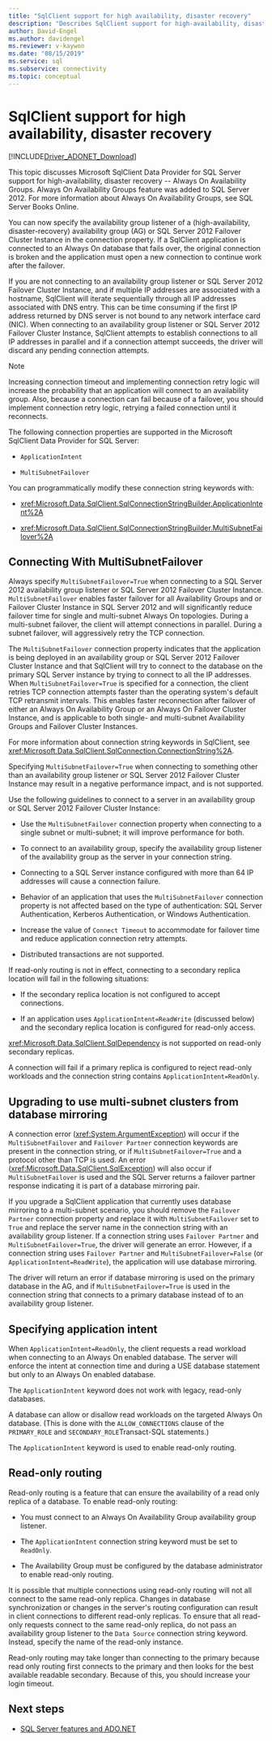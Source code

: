 ```yaml
---
title: "SqlClient support for high availability, disaster recovery"
description: "Describes SqlClient support for high-availability, disaster recovery (Always On) availability groups."
author: David-Engel
ms.author: davidengel
ms.reviewer: v-kaywon
ms.date: "08/15/2019"
ms.service: sql
ms.subservice: connectivity
ms.topic: conceptual
---
```

# SqlClient support for high availability, disaster recovery

[!INCLUDE[Driver_ADONET_Download](../../../includes/driver_adonet_download.md)]

This topic discusses Microsoft SqlClient Data Provider for SQL Server support for high-availability, disaster recovery -- Always On Availability Groups.  Always On Availability Groups feature was added to SQL Server 2012. For more information about Always On Availability Groups, see SQL Server Books Online.  
  
You can now specify the availability group listener of a (high-availability, disaster-recovery) availability group (AG) or SQL Server 2012 Failover Cluster Instance in the connection property. If a SqlClient application is connected to an Always On database that fails over, the original connection is broken and the application must open a new connection to continue work after the failover.  
  
If you are not connecting to an availability group listener or SQL Server 2012 Failover Cluster Instance, and if multiple IP addresses are associated with a hostname, SqlClient will iterate sequentially through all IP addresses associated with DNS entry. This can be time consuming if the first IP address returned by DNS server is not bound to any network interface card (NIC). When connecting to an availability group listener or SQL Server 2012 Failover Cluster Instance, SqlClient attempts to establish connections to all IP addresses in parallel and if a connection attempt succeeds, the driver will discard any pending connection attempts.  
  
> [!NOTE]
>  Increasing connection timeout and implementing connection retry logic will increase the probability that an application will connect to an availability group. Also, because a connection can fail because of a failover, you should implement connection retry logic, retrying a failed connection until it reconnects.  
  
The following connection properties are supported in the Microsoft SqlClient Data Provider for SQL Server:  
  
- `ApplicationIntent`  
  
- `MultiSubnetFailover`  
  
You can programmatically modify these connection string keywords with:  
  
- <xref:Microsoft.Data.SqlClient.SqlConnectionStringBuilder.ApplicationIntent%2A>  
  
- <xref:Microsoft.Data.SqlClient.SqlConnectionStringBuilder.MultiSubnetFailover%2A>  
  
## Connecting With MultiSubnetFailover  
Always specify `MultiSubnetFailover=True` when connecting to a SQL Server 2012 availability group listener or SQL Server 2012 Failover Cluster Instance. `MultiSubnetFailover` enables faster failover for all Availability Groups and or Failover Cluster Instance in SQL Server 2012 and will significantly reduce failover time for single and multi-subnet Always On topologies. During a multi-subnet failover, the client will attempt connections in parallel. During a subnet failover, will aggressively retry the TCP connection.  
  
The `MultiSubnetFailover` connection property indicates that the application is being deployed in an availability group or SQL Server 2012 Failover Cluster Instance and that SqlClient will try to connect to the database on the primary SQL Server instance by trying to connect to all the IP addresses. When `MultiSubnetFailover=True` is specified for a connection, the client retries TCP connection attempts faster than the operating system's default TCP retransmit intervals. This enables faster reconnection after failover of either an Always On Availability Group or an Always On Failover Cluster Instance, and is applicable to both single- and multi-subnet Availability Groups and Failover Cluster Instances.  
  
For more information about connection string keywords in SqlClient, see <xref:Microsoft.Data.SqlClient.SqlConnection.ConnectionString%2A>.  
  
Specifying `MultiSubnetFailover=True` when connecting to something other than an availability group listener or SQL Server 2012 Failover Cluster Instance may result in a negative performance impact, and is not supported.  
  
Use the following guidelines to connect to a server in an availability group or SQL Server 2012 Failover Cluster Instance:  
  
- Use the `MultiSubnetFailover` connection property when connecting to a single subnet or multi-subnet; it will improve performance for both.  
  
- To connect to an availability group, specify the availability group listener of the availability group as the server in your connection string.  
  
- Connecting to a SQL Server instance configured with more than 64 IP addresses will cause a connection failure.  
  
- Behavior of an application that uses the `MultiSubnetFailover` connection property is not affected based on the type of authentication: SQL Server Authentication, Kerberos Authentication, or Windows Authentication.  
  
- Increase the value of `Connect Timeout` to accommodate for failover time and reduce application connection retry attempts.  
  
- Distributed transactions are not supported.  
  
 If read-only routing is not in effect, connecting to a secondary replica location will fail in the following situations:  
  
- If the secondary replica location is not configured to accept connections.  
  
- If an application uses `ApplicationIntent=ReadWrite` (discussed below) and the secondary replica location is configured for read-only access.  
  
<xref:Microsoft.Data.SqlClient.SqlDependency> is not supported on read-only secondary replicas.  
  
A connection will fail if a primary replica is configured to reject read-only workloads and the connection string contains `ApplicationIntent=ReadOnly`.  
  
## Upgrading to use multi-subnet clusters from database mirroring  
A connection error (<xref:System.ArgumentException>) will occur if the `MultiSubnetFailover` and `Failover Partner` connection keywords are present in the connection string, or if `MultiSubnetFailover=True` and a protocol other than TCP is used. An error (<xref:Microsoft.Data.SqlClient.SqlException>) will also occur if `MultiSubnetFailover` is used and the SQL Server returns a failover partner response indicating it is part of a database mirroring pair.  
  
If you upgrade a SqlClient application that currently uses database mirroring to a multi-subnet scenario, you should remove the `Failover Partner` connection property and replace it with `MultiSubnetFailover` set to `True` and replace the server name in the connection string with an availability group listener. If a connection string uses `Failover Partner` and `MultiSubnetFailover=True`, the driver will generate an error. However, if a connection string uses `Failover Partner` and `MultiSubnetFailover=False` (or `ApplicationIntent=ReadWrite`), the application will use database mirroring.  
  
The driver will return an error if database mirroring is used on the primary database in the AG, and if `MultiSubnetFailover=True` is used in the connection string that connects to a primary database instead of to an availability group listener.  
  
## Specifying application intent  
When `ApplicationIntent=ReadOnly`, the client requests a read workload when connecting to an Always On enabled database. The server will enforce the intent at connection time and during a USE database statement but only to an Always On enabled database.  
  
The `ApplicationIntent` keyword does not work with legacy, read-only databases.  
  
A database can allow or disallow read workloads on the targeted Always On database. (This is done with the `ALLOW_CONNECTIONS` clause of the `PRIMARY_ROLE` and `SECONDARY_ROLE`Transact-SQL statements.)  
  
The `ApplicationIntent` keyword is used to enable read-only routing.  
  
## Read-only routing  
Read-only routing is a feature that can ensure the availability of a read only replica of a database. To enable read-only routing:  
  
- You must connect to an Always On Availability Group availability group listener.  
  
- The `ApplicationIntent` connection string keyword must be set to `ReadOnly`.  
  
- The Availability Group must be configured by the database administrator to enable read-only routing.  
  
It is possible that multiple connections using read-only routing will not all connect to the same read-only replica. Changes in database synchronization or changes in the server's routing configuration can result in client connections to different read-only replicas. To ensure that all read-only requests connect to the same read-only replica, do not pass an availability group listener to the `Data Source` connection string keyword. Instead, specify the name of the read-only instance.  
  
Read-only routing may take longer than connecting to the primary because read only routing first connects to the primary and then looks for the best available readable secondary. Because of this, you should increase your login timeout.  
  
## Next steps
- [SQL Server features and ADO.NET](sql-server-features-adonet.md)
